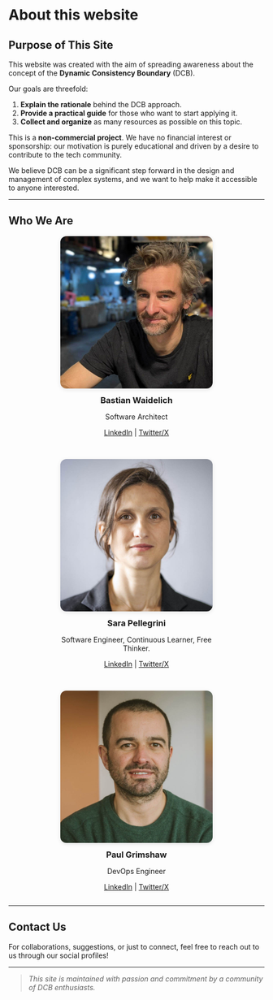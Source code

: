 # About this website 

## Purpose of This Site

This website was created with the aim of spreading awareness about the concept of the **Dynamic Consistency Boundary** (DCB).

Our goals are threefold:

1. **Explain the rationale** behind the DCB approach.
2. **Provide a practical guide** for those who want to start applying it.
3. **Collect and organize** as many resources as possible on this topic.

This is a **non-commercial project**. We have no financial interest or sponsorship: our motivation is purely educational and driven by a desire to contribute to the tech community.

We believe DCB can be a significant step forward in the design and management of complex systems, and we want to help make it accessible to anyone interested.

---

## Who We Are

<div style="display: flex; flex-wrap: wrap; justify-content: center; gap: 30px; text-align: center;">

  <div style="flex: 1 1 250px; max-width: 300px;">
    <img src="assets/img/BastianWaidelich.jpg" alt="Bastian Waidelich" style="width: 100%; border-radius: 12px; box-shadow: 0 2px 8px rgba(0,0,0,0.1);">
    <h3 style="margin: 10px 0 5px;">Bastian Waidelich</h3>
    <p>Software Architect</p>
    <p>
      <a href="https://www.linkedin.com/in/bastian-waidelich-84865221">LinkedIn</a> |
      <a href="https://x.com/bwaidelich">Twitter/X</a>
    </p>
  </div>

  <div style="flex: 1 1 250px; max-width: 300px;">
    <img src="assets/img/SaraPellegrini.jpg" alt="Sara Pellegrini" style="width: 100%; border-radius: 12px; box-shadow: 0 2px 8px rgba(0,0,0,0.1);">
    <h3 style="margin: 10px 0 5px;">Sara Pellegrini</h3>
    <p>Software Engineer, Continuous Learner, Free Thinker.</p>
    <p>
      <a href="https://www.linkedin.com/in/sara-pellegrini-55a37913">LinkedIn</a> |
      <a href="https://x.com/_sara_p_">Twitter/X</a>
    </p>
  </div>

  <div style="flex: 1 1 250px; max-width: 300px;">
    <img src="assets/img/PaulGrimshaw.jpg" alt="Paul Grimshaw" style="width: 100%; border-radius: 12px; box-shadow: 0 2px 8px rgba(0,0,0,0.1);">
    <h3 style="margin: 10px 0 5px;">Paul Grimshaw</h3>
    <p>DevOps Engineer</p>
    <p>
      <a href="https://www.linkedin.com/in/pkgrimshaw">LinkedIn</a> |
      <a href="https://x.com/">Twitter/X</a>
    </p>
  </div>

</div>

---

## Contact Us

For collaborations, suggestions, or just to connect, feel free to reach out to us through our social profiles!

---

> _This site is maintained with passion and commitment by a community of DCB enthusiasts._
